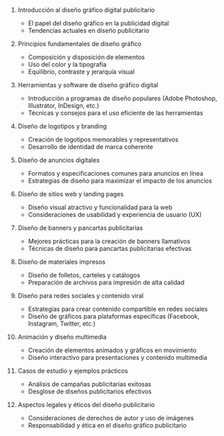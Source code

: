 1. Introducción al diseño gráfico digital publicitario
   - El papel del diseño gráfico en la publicidad digital
   - Tendencias actuales en diseño publicitario

2. Principios fundamentales de diseño gráfico
   - Composición y disposición de elementos
   - Uso del color y la tipografía
   - Equilibrio, contraste y jerarquía visual

3. Herramientas y software de diseño gráfico digital
   - Introducción a programas de diseño populares (Adobe Photoshop, Illustrator, InDesign, etc.)
   - Técnicas y consejos para el uso eficiente de las herramientas

4. Diseño de logotipos y branding
   - Creación de logotipos memorables y representativos
   - Desarrollo de identidad de marca coherente

5. Diseño de anuncios digitales
   - Formatos y especificaciones comunes para anuncios en línea
   - Estrategias de diseño para maximizar el impacto de los anuncios

6. Diseño de sitios web y landing pages
   - Diseño visual atractivo y funcionalidad para la web
   - Consideraciones de usabilidad y experiencia de usuario (UX)

7. Diseño de banners y pancartas publicitarias
   - Mejores prácticas para la creación de banners llamativos
   - Técnicas de diseño para pancartas publicitarias efectivas

8. Diseño de materiales impresos
   - Diseño de folletos, carteles y catálogos
   - Preparación de archivos para impresión de alta calidad

9. Diseño para redes sociales y contenido viral
   - Estrategias para crear contenido compartible en redes sociales
   - Diseño de gráficos para plataformas específicas (Facebook, Instagram, Twitter, etc.)

10. Animación y diseño multimedia
    - Creación de elementos animados y gráficos en movimiento
    - Diseño interactivo para presentaciones y contenido multimedia

11. Casos de estudio y ejemplos prácticos
    - Análisis de campañas publicitarias exitosas
    - Desglose de diseños publicitarios efectivos

12. Aspectos legales y éticos del diseño publicitario
    - Consideraciones de derechos de autor y uso de imágenes
    - Responsabilidad y ética en el diseño gráfico publicitario
